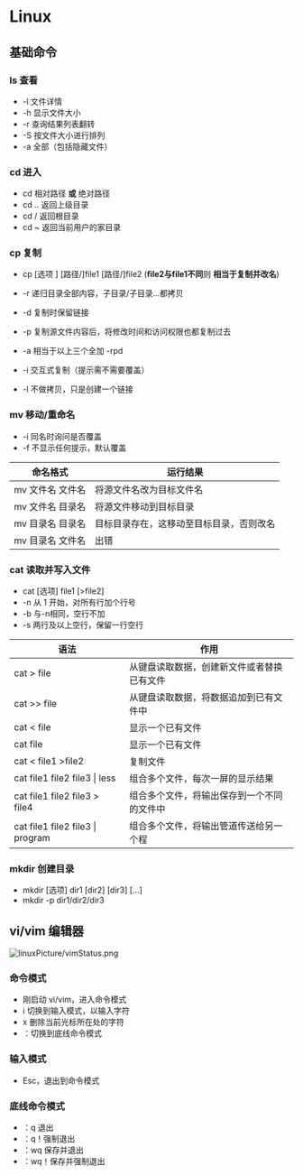 # Linux

## 基础命令

### ls  查看

- -l	文件详情
- -h   显示文件大小
- -r   查询结果列表翻转
- -S   按文件大小进行排列
- -a   全部（包括隐藏文件）

### cd  进入

- cd        相对路径 **或** 绝对路径
- cd ..     返回上级目录
- cd /      返回根目录
- cd ~     返回当前用户的家目录

### cp  复制

- cp [选项 ]  [路径/]file1  [路径/]file2   (**file2与file1不同**则  **相当于复制并改名**)

- -r 递归目录全部内容，子目录/子目录...都拷贝
- -d 复制时保留链接
- -p 复制源文件内容后，将修改时间和访问权限也都复制过去
- -a 相当于以上三个全加  -rpd
- -i  交互式复制（提示需不需要覆盖）
- -l  不做拷贝，只是创建一个链接

### mv  移动/重命名

- -i  同名时询问是否覆盖
- -f  不显示任何提示，默认覆盖

| 命名格式         | 运行结果                                 |
| ---------------- | ---------------------------------------- |
| mv 文件名 文件名 | 将源文件名改为目标文件名                 |
| mv 文件名 目录名 | 将源文件移动到目标目录                   |
| mv 目录名 目录名 | 目标目录存在，这移动至目标目录，否则改名 |
| mv 目录名 文件名 | 出错                                     |

### cat 读取并写入文件

- cat [选项] file1 [>file2]
- -n 从 1 开始，对所有行加个行号
- -b 与-n相同，空行不加
- -s  两行及以上空行，保留一行空行

| 语法                             | 作用                                       |
| -------------------------------- | ------------------------------------------ |
| cat > file                       | 从键盘读取数据，创建新文件或者替换已有文件 |
| cat >> file                      | 从键盘读取数据，将数据追加到已有文件中     |
| cat < file                       | 显示一个已有文件                           |
| cat file                         | 显示一个已有文件                           |
| cat < file1 >file2               | 复制文件                                   |
| cat file1 file2 file3 \| less    | 组合多个文件，每次一屏的显示结果           |
| cat file1 file2 file3 > file4    | 组合多个文件，将输出保存到一个不同的文件中 |
| cat file1 file2 file3 \| program | 组合多个文件，将输出管道传送给另一个程     |

### mkdir 创建目录

- mkdir [选项] dir1 [dir2] [dir3] [...]
- mkdir -p dir1/dir2/dir3



## vi/vim 编辑器

![linuxPicture/vimStatus.png](Linux.assets/vimStatus.png)

### 命令模式

- 刚启动 vi/vim，进入命令模式
- i   切换到输入模式，以输入字符
- x  删除当前光标所在处的字符
- ：切换到底线命令模式

### 输入模式

- Esc，退出到命令模式

### 底线命令模式

- ：q  退出
- ：q！强制退出
- ：wq 保存并退出
- ：wq！保存并强制退出



